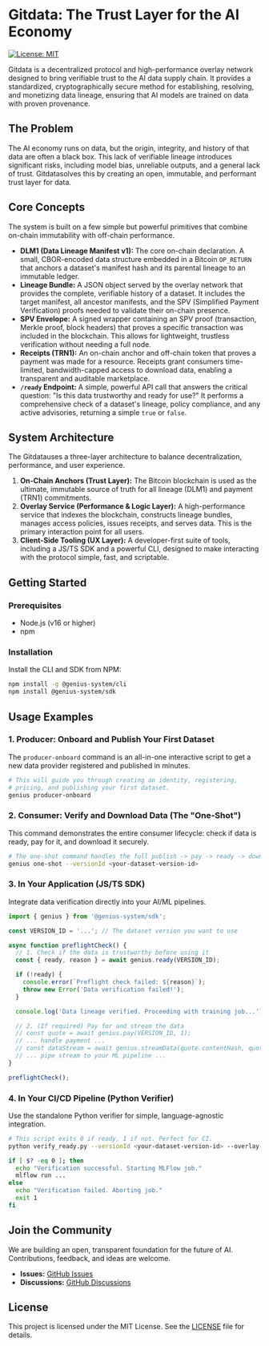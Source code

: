 # Gitdata: The Trust Layer for the AI Economy

[![License: MIT](https://img.shields.io/badge/License-MIT-yellow.svg)](https://opensource.org/licenses/MIT)

Gitdata is a decentralized protocol and high-performance overlay network designed to bring verifiable trust to the AI data supply chain. It provides a standardized, cryptographically secure method for establishing, resolving, and monetizing data lineage, ensuring that AI models are trained on data with proven provenance.

## The Problem

The AI economy runs on data, but the origin, integrity, and history of that data are often a black box. This lack of verifiable lineage introduces significant risks, including model bias, unreliable outputs, and a general lack of trust. Gitdatasolves this by creating an open, immutable, and performant trust layer for data.

## Core Concepts

The system is built on a few simple but powerful primitives that combine on-chain immutability with off-chain performance.

*   **DLM1 (Data Lineage Manifest v1):** The core on-chain declaration. A small, CBOR-encoded data structure embedded in a Bitcoin `OP_RETURN` that anchors a dataset's manifest hash and its parental lineage to an immutable ledger.
*   **Lineage Bundle:** A JSON object served by the overlay network that provides the complete, verifiable history of a dataset. It includes the target manifest, all ancestor manifests, and the SPV (Simplified Payment Verification) proofs needed to validate their on-chain presence.
*   **SPV Envelope:** A signed wrapper containing an SPV proof (transaction, Merkle proof, block headers) that proves a specific transaction was included in the blockchain. This allows for lightweight, trustless verification without needing a full node.
*   **Receipts (TRN1):** An on-chain anchor and off-chain token that proves a payment was made for a resource. Receipts grant consumers time-limited, bandwidth-capped access to download data, enabling a transparent and auditable marketplace.
*   **`/ready` Endpoint:** A simple, powerful API call that answers the critical question: "Is this data trustworthy and ready for use?" It performs a comprehensive check of a dataset's lineage, policy compliance, and any active advisories, returning a simple `true` or `false`.

## System Architecture

The Gitdatauses a three-layer architecture to balance decentralization, performance, and user experience.

1.  **On-Chain Anchors (Trust Layer):** The Bitcoin blockchain is used as the ultimate, immutable source of truth for all lineage (DLM1) and payment (TRN1) commitments.
2.  **Overlay Service (Performance & Logic Layer):** A high-performance service that indexes the blockchain, constructs lineage bundles, manages access policies, issues receipts, and serves data. This is the primary interaction point for all users.
3.  **Client-Side Tooling (UX Layer):** A developer-first suite of tools, including a JS/TS SDK and a powerful CLI, designed to make interacting with the protocol simple, fast, and scriptable.

## Getting Started

### Prerequisites

*   Node.js (v16 or higher)
*   npm

### Installation

Install the CLI and SDK from NPM:

```bash
npm install -g @genius-system/cli
npm install @genius-system/sdk
```

## Usage Examples

### 1. Producer: Onboard and Publish Your First Dataset

The `producer-onboard` command is an all-in-one interactive script to get a new data provider registered and published in minutes.

```bash
# This will guide you through creating an identity, registering,
# pricing, and publishing your first dataset.
genius producer-onboard
```

### 2. Consumer: Verify and Download Data (The "One-Shot")

This command demonstrates the entire consumer lifecycle: check if data is ready, pay for it, and download it securely.

```bash
# The one-shot command handles the full publish -> pay -> ready -> download flow
genius one-shot --versionId <your-dataset-version-id>
```

### 3. In Your Application (JS/TS SDK)

Integrate data verification directly into your AI/ML pipelines.

```typescript
import { genius } from '@genius-system/sdk';

const VERSION_ID = '...'; // The dataset version you want to use

async function preflightCheck() {
  // 1. Check if the data is trustworthy before using it
  const { ready, reason } = await genius.ready(VERSION_ID);

  if (!ready) {
    console.error(`Preflight check failed: ${reason}`);
    throw new Error('Data verification failed!');
  }

  console.log('Data lineage verified. Proceeding with training job...');

  // 2. (If required) Pay for and stream the data
  // const quote = await genius.pay(VERSION_ID, 1);
  // ... handle payment ...
  // const dataStream = await genius.streamData(quote.contentHash, quote.receiptId);
  // ... pipe stream to your ML pipeline ...
}

preflightCheck();
```

### 4. In Your CI/CD Pipeline (Python Verifier)

Use the standalone Python verifier for simple, language-agnostic integration.

```bash
# This script exits 0 if ready, 1 if not. Perfect for CI.
python verify_ready.py --versionId <your-dataset-version-id> --overlay-host https://api.genius.system

if [ $? -eq 0 ]; then
  echo "Verification successful. Starting MLFlow job."
  mlflow run ...
else
  echo "Verification failed. Aborting job."
  exit 1
fi
```

## Join the Community

We are building an open, transparent foundation for the future of AI. Contributions, feedback, and ideas are welcome.

*   **Issues:** [GitHub Issues](https://github.com/your-repo/genius-system/issues)
*   **Discussions:** [GitHub Discussions](https://github.com/your-repo/genius-system/discussions)

## License

This project is licensed under the MIT License. See the [LICENSE](LICENSE) file for details.
